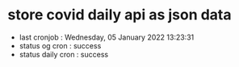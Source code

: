 # store covid daily api as json data

- last cronjob : Wednesday, 05 January 2022 13:23:31
- status og cron : success
- status daily cron : success
      
      